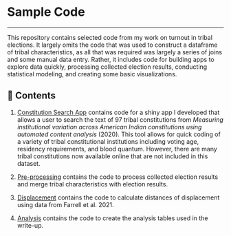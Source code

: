 # Sample Code
---
This repository contains selected code from my work on turnout in tribal elections. It largely omits the code that was used to construct a dataframe of tribal characteristics, as all that was required was largely a series of joins and some manual data entry. Rather, it includes code for building apps to explore data quickly, processing collected election results, conducting statistical modeling, and creating some basic visualizations. 

## 📁 Contents

1. [Constitution Search App](./ConstitutionSearchApp.R)
  contains code for a shiny app I developed that allows a user to search the text of 97 tribal constitutions from *Measuring institutional variation across American Indian constitutions using automated content analysis* (2020). This tool allows for quick coding of a variety of tribal constitutional institutions including voting age, residency requirements, and blood quantum. However, there are many tribal constitutions now available online that are not included in this dataset.

3. [Pre-processing](./Pre-Processing.Rmd) contains the code to process collected election results and merge tribal characteristics with election results.

4. [Displacement](./AddingDisplacement.Rmd) contains the code to calculate distances of displacement using data from Farrell et al. 2021.

5. [Analysis](./CEIRSample.Rmd) contains the code to create the analysis tables used in the write-up.

